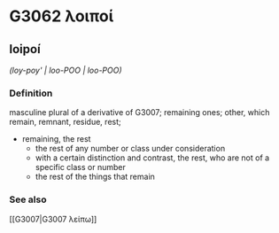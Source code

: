 # G3062 λοιποί

## loipoí

_(loy-poy' | loo-POO | loo-POO)_

### Definition

masculine plural of a derivative of G3007; remaining ones; other, which remain, remnant, residue, rest; 

- remaining, the rest
  - the rest of any number or class under consideration
  - with a certain distinction and contrast, the rest, who are not of a specific class or number
  - the rest of the things that remain

### See also

[[G3007|G3007 λείπω]]
